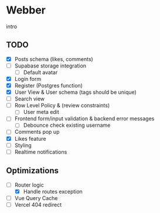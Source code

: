 # Webber

intro

## TODO

- [x] Posts schema (likes, comments)
- [ ] Supabase storage integration
  - [ ] Default avatar
- [x] Login form
- [x] Register (Postgres function)
- [x] User View & User schema (tags should be unique)
- [ ] Search view
- [ ] Row Level Policy & (review constraints)
  - [ ] User meta edit
- [ ] Frontend form/input validation & backend error messages
  - [ ] Debounce check existing username
- [ ] Comments pop up
- [x] Likes feature
- [ ] Styling
- [ ] Realtime notifications

## Optimizations

- [ ] Router logic
  - [x] Handle routes exception
- [ ] Vue Query Cache
- [ ] Vercel 404 redirect
